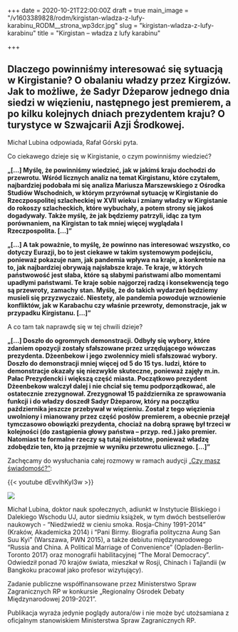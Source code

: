 +++
date = 2020-10-21T22:00:00Z
draft = true
main_image = "/v1603389828/rodm/kirgistan-wladza-z-lufy-karabinu_RODM__strona_wp3dcr.jpg"
slug = "kirgistan-wladza-z-lufy-karabinu"
title = "Kirgistan – władza z lufy karabinu"

+++
## **Dlaczego powinniśmy interesować się sytuacją w Kirgistanie? O obalaniu władzy przez Kirgizów. Jak to możliwe, że Sadyr Dżeparow jednego dnia siedzi w więzieniu, następnego jest premierem, a po kilku kolejnych dniach prezydentem kraju? O turystyce w Szwajcarii Azji Środkowej.**

Michał Lubina odpowiada, Rafał Górski pyta.

Co ciekawego dzieje się w Kirgistanie, o czym powinniśmy wiedzieć?

**„\[…\] Myślę, że powinniśmy wiedzieć, jak w jakimś kraju dochodzi do przewrotu. Wśród licznych analiz na temat Kirgistanu, które czytałem, najbardziej podobała mi się analiza Mariusza Marszewskiego z Ośrodka Studiów Wschodnich, w którym przyrównał sytuację w Kirgistanie do Rzeczpospolitej szlacheckiej w XVII wieku i zmiany władzy w Kirgistanie do rokoszy szlacheckich, które wybuchały, a potem strony się jakoś dogadywały. Także myślę, że jak będziemy patrzyli, idąc za tym porównaniem, na Kirgistan to tak mniej więcej wyglądała I Rzeczpospolita. \[…\]”**

**„\[…\] A tak poważnie, to myślę, że powinno nas interesować wszystko, co dotyczy Eurazji, bo to jest ciekawe w takim systemowym podejściu, ponieważ pokazuje nam, jak pandemia wpływa na kraje, a konkretnie na to, jak najbardziej obrywają najsłabsze kraje. Te kraje, w których państwowość jest słaba, które są słabymi państwami albo momentami upadłymi państwami. Te kraje sobie najgorzej radzą i konsekwencją tego są przewroty, zamachy stan. Myślę, że do takich wydarzeń będziemy musieli się przyzwyczaić. Niestety, ale pandemia powoduje wznowienie konfliktów, jak w Karabachu czy właśnie przewroty, demonstracje, jak w przypadku Kirgistanu. \[…\]”**

A co tam tak naprawdę się w tej chwili dzieje?

**„\[…\] Doszło do ogromnych demonstracji. Odbyły się wybory, które zdaniem opozycji zostały sfałszowane przez urzędującego wówczas prezydenta. Dżeenbekow i jego zwolennicy mieli sfałszować wybory. Doszło do demonstracji mniej więcej od 5 do 15 tys. ludzi, które to demonstracje okazały się niezwykle skuteczne, ponieważ zajęły m.in. Pałac Prezydencki i większą część miasta. Początkowo prezydent Dżeenbekow walczył dalej i nie chciał się temu podporządkować, ale ostatecznie zrezygnował. Zrezygnował 15 października ze sprawowania funkcji i do władzy doszedł Sadyr Dżeparow, który na początku października jeszcze przebywał w więzieniu. Został z tego więzienia uwolniony i mianowany przez część posłów premierem, a obecnie przejął tymczasowo obowiązki prezydenta, chociaż na dobrą sprawę był trzeci w kolejności (do zastąpienia głowy państwa – przyp. red.) jako premier. Natomiast te formalne rzeczy są tutaj nieistotne, ponieważ władzę zdobędzie ten, kto ją przejmie w wyniku przewrotu ulicznego. \[…\]”**

Zachęcamy do wysłuchania całej rozmowy w ramach audycji [„Czy masz świadomość?”](https://instytutsprawobywatelskich.pl/kirgistan-wladza-z-lufy-karabinu/ "https://instytutsprawobywatelskich.pl/kirgistan-wladza-z-lufy-karabinu/"):

{{< youtube dEvvIhKyI3w >}}

![](https://res.cloudinary.com/inspro/image/upload/v1589991167/rodm/Michal-Lubina_wesoiv.jpg)

Michał Lubina, doktor nauk społecznych, adiunkt w Instytucie Bliskiego i Dalekiego Wschodu UJ, autor siedmiu książek, w tym dwóch bestsellerów naukowych - “Niedźwiedź w cieniu smoka. Rosja-Chiny 1991-2014” (Kraków, Akademicka 2014) i “Pani Birmy. Biografia polityczna Aung San Suu Kyi” (Warszawa, PWN 2015), a także debiutu międzynarodowego “Russia and China. A Political Marriage of Convenience” (Opladen-Berlin-Toronto 2017) oraz monografii habilitacyjnej “The Moral Democracy”. Odwiedził ponad 70 krajów świata, mieszkał w Rosji, Chinach i Tajlandii (w Bangkoku pracował jako profesor wizytujący).

Zadanie publiczne współfinansowane przez Ministerstwo Spraw Zagranicznych RP w konkursie „Regionalny Ośrodek Debaty Międzynarodowej 2019-2021”.

Publikacja wyraża jedynie poglądy autora/ów i nie może być utożsamiana z oficjalnym stanowiskiem Ministerstwa Spraw Zagranicznych RP.